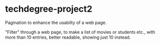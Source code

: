 # techdegree-project2

Pagination to enhance the usabilty of a web page.

"Filter" through a web page, to make a list of movies or students etc., with more than 10 entries, better readable, showing just 10 instead.
